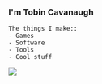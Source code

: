 ### I'm Tobin Cavanaugh

```
The things I make::
- Games
- Software
- Tools
- Cool stuff
```

<a href="https://github.com/Daggy1234">
  <img src="https://github-readme-stats.vercel.app/api/top-langs/?username=TobinCavanaugh&layout=compact" />
</a>

